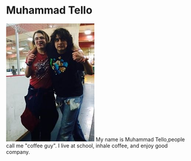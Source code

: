 Muhammad Tello
=====

![](./photos/photo.JPG "Right: Me, Left: Nasim") My name is Muhammad Tello,people call me "coffee guy".  I live at school, inhale coffee, and enjoy good company.
